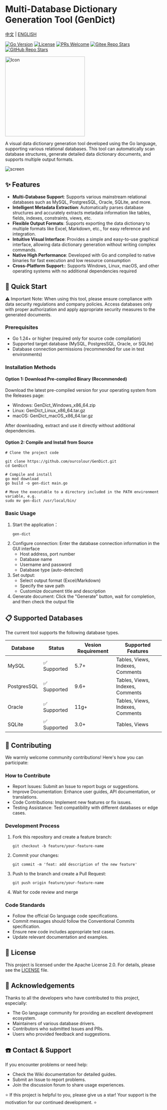 # Multi-Database Dictionary Generation Tool (GenDict)

[中文](README.md) | [ENGLISH](README_EN.md)

[![Go Version](https://img.shields.io/badge/Go-1.24%2B-blue.svg)](https://golang.org/)
[![License](https://img.shields.io/badge/License-Apache%202.0-blue.svg)](https://opensource.org/licenses/Apache-2.0)
[![PRs Welcome](https://img.shields.io/badge/PRs-welcome-brightgreen.svg)](https://github.com/ourcolour/GenDict/pulls)
[![Gitee Repo Stars](https://img.shields.io/github/stars/ourcolour/GenDict?style=flat&logo=gitee)](https://gitee.com/ourcolour/GenDict)
[![GitHub Repo Stars](https://img.shields.io/github/stars/ourcolour/GenDict?style=flat&logo=github)](https://github.com/ourcolour/GenDict)

<img src="./Icon.png" alt="Icon" style="width: 256px;" />

A visual data dictionary generation tool developed using the Go language, supporting various relational databases. This tool can automatically scan database structures, generate detailed data dictionary documents, and supports multiple output formats.

![screen](screen.png)

## ✨ Features

- **Multi-Database Support**: Supports various mainstream relational databases such as MySQL, PostgresSQL, Oracle, SQLite, and more.
- **Intelligent Metadata Extraction**: Automatically parses database structures and accurately extracts metadata information like tables, fields, indexes, constraints, views, etc.
- **Flexible Output Formats**: Supports exporting the data dictionary to multiple formats like Excel, Markdown, etc., for easy reference and integration.
- **Intuitive Visual Interface**: Provides a simple and easy-to-use graphical interface, allowing data dictionary generation without writing complex commands.
- **Native High Performance**: Developed with Go and compiled to native binaries for fast execution and low resource consumption
- **Cross-Platform Support:**: Supports Windows, Linux, macOS, and other operating systems with no additional dependencies required

## 🚀 Quick Start

⚠️ Important Note: When using this tool, please ensure compliance with data security regulations and company policies. Access databases only with proper authorization and apply appropriate security measures to the generated documents.

### Prerequisites

- Go 1.24+ or higher (required only for source code compilation)
- Supported target database (MySQL, PostgresSQL, Oracle, or SQLite)
- Database connection permissions (recommended for use in test environments)

### Installation Methods

#### **Option 1: Download Pre-compiled Binary (Recommended)**

Download the latest pre-compiled version for your operating system from the Releases page:
- Windows: GenDict_Windows_x86_64.zip
- Linux: GenDict_Linux_x86_64.tar.gz
- macOS: GenDict_macOS_x86_64.tar.gz

After downloading, extract and use it directly without additional dependencies.

#### **Option 2: Compile and Install from Source**

```shell
# Clone the project code

git clone https://github.com/ourcolour/GenDict.git
cd GenDict

# Compile and install
go mod download
go build -o gen-dict main.go

# Move the executable to a directory included in the PATH environment variable, e.g.
sudo mv gen-dict /usr/local/bin/
```

### Basic Usage

1. Start the application：
    ```shell
    gen-dict
    ```
2. Configure connection: Enter the database connection information in the GUI interface
    - Host address, port number
    - Database name
    - Username and password
    - Database type (auto-detected)
3. Set output:
    - Select output format (Excel/Markdown)
    - Specify the save path
    - Customize document title and description
4. Generate document: Click the "Generate" button, wait for completion, and then check the output file

## 📋 Supported Databases

The current tool supports the following database types.

| Database   | Status | Vesion Requirement | Supported Features               |
|------------|--------|------------------------|----------------------------------|
| MySQL      | ✅ Supported   | 5.7+                   | Tables, Views, Indexes, Comments |
| PostgresSQL | ✅ Supported   | 9.6+                   | Tables, Views, Indexes, Comments |
| Oracle     | ✅ Supported   | 11g+                   | Tables, Views, Indexes, Comments |
| SQLite     | ✅ Supported   | 3.0+                   | Tables, Views                    |


## 🤝 Contributing

We warmly welcome community contributions! Here's how you can participate:

### How to Contribute
- Report Issues: Submit an Issue to report bugs or suggestions.
- Improve Documentation: Enhance user guides, API documentation, or translations.
- Code Contributions: Implement new features or fix issues.
- Testing Assistance: Test compatibility with different databases or edge cases.

### Development Process

1. Fork this repository and create a feature branch:
    ```shell
    git checkout -b feature/your-feature-name
    ```
2. Commit your changes:
    ```shell
    git commit -m 'feat: add description of the new feature'
    ```
3. Push to the branch and create a Pull Request:
    ```shell
    git push origin feature/your-feature-name
    ```
4. Wait for code review and merge

### Code Standards
- Follow the official Go language code specifications.
- Commit messages should follow the Conventional Commits specification.
- Ensure new code includes appropriate test cases.
- Update relevant documentation and examples.

## 📄 License

This project is licensed under the Apache License 2.0. For details, please see the [LICENSE](LICENSE) file.

## 🙏 Acknowledgements

Thanks to all the developers who have contributed to this project, especially:
- The Go language community for providing an excellent development ecosystem.
- Maintainers of various database drivers.
- Contributors who submitted Issues and PRs.
- Users who provided feedback and suggestions.

## ☎️ Contact & Support

If you encounter problems or need help:
- Check the Wiki documentation for detailed guides.
- Submit an Issue to report problems.
- Join the discussion forum to share usage experiences.

⭐ If this project is helpful to you, please give us a star! Your support is the motivation for our continued development. ⭐